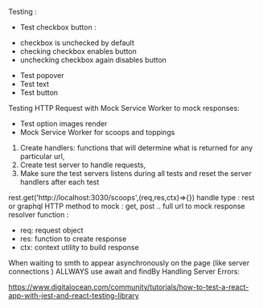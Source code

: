 Testing :

- Test checkbox button :

* checkbox is unchecked by default
* checking checkbox enables button
* unchecking checkbox again disables button

- Test popover
- Test text
- Test button

Testing HTTP Request with Mock Service Worker to mock responses:

- Test option images render
- Mock Service Worker for scoops and toppings

1. Create handlers: functions that will determine what is returned for any particular url,
2. Create test server to handle requests,
3. Make sure the test servers listens during all tests and reset the server handlers after each test

rest.get('http://localhost:3030/scoops',(req,res,ctx)=>{})
handle type : rest or graphql
HTTP method to mock : get, post ..
full url to mock
response resolver function :

- req: request object
- res: function to create response
- ctx: context utility to build response

When waiting to smth to appear asynchronously on the page (like server connections ) ALLWAYS use await and findBy
Handling Server Errors:

https://www.digitalocean.com/community/tutorials/how-to-test-a-react-app-with-jest-and-react-testing-library

